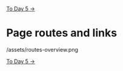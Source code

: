 [To Day 5 →](/documentation/tech-diary/Day-05.md)

# Page routes and links

/assets/routes-overview.png

[To Day 5 →](/documentation/tech-diary/Day-05.md)
